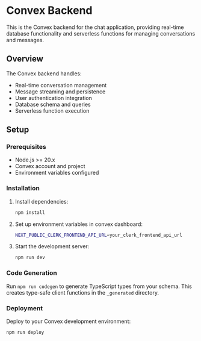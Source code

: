 # Convex Backend

This is the Convex backend for the chat application, providing real-time database functionality and serverless functions for managing conversations and messages.

## Overview

The Convex backend handles:

- Real-time conversation management
- Message streaming and persistence
- User authentication integration
- Database schema and queries
- Serverless function execution

## Setup

### Prerequisites

- Node.js >= 20.x
- Convex account and project
- Environment variables configured

### Installation

1. Install dependencies:

   ```bash
   npm install
   ```

2. Set up environment variables in convex dashboard:

   ```bash
   NEXT_PUBLIC_CLERK_FRONTEND_API_URL=your_clerk_frontend_api_url
   ```

3. Start the development server:
   ```bash
   npm run dev
   ```

### Code Generation

Run `npm run codegen` to generate TypeScript types from your schema. This creates type-safe client functions in the `_generated` directory.

### Deployment

Deploy to your Convex development environment:

```bash
npm run deploy
```
